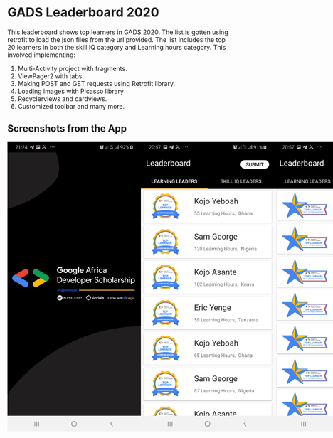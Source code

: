 # GADS Leaderboard 2020
This leaderboard shows top learners in GADS 2020. The list is gotten using retrofit to load the json files from the url provided. The list includes the top 20 learners in both the skill IQ category and Learning hours category. This involved
implementing:
1. Multi-Activity project with fragments.
2. ViewPager2 with tabs.
3. Making POST and GET requests using Retrofit library.
4. Loading images with Picasso library
5. Recyclerviews and cardviews.
6. Customized toolbar and many more.

## Screenshots from the App
<div style="display: flex">
<img src="/AppPictures/Screenshot_20200909-212444_Leaderboard.jpg" width="300px"/> 
<img src="/AppPictures/Screenshot_20200909-205735_Leaderboard.jpg" width="300px"/>
<img src="/AppPictures/Screenshot_20200909-205741_Leaderboard.jpg" width="300px"/>
<img src="/AppPictures/Screenshot_20200909-205754_Leaderboard.jpg" width="300px"/>
<img src="/AppPictures/Screenshot_20200909-205832_Leaderboard.jpg" width="300px"/>
<img src="/AppPictures/Screenshot_20200909-205845_Leaderboard.jpg" width="300px"/>
<img src="/AppPictures/Screenshot_20200909-212444_Leaderboard.jpg" width="300px"/>
<img src="/AppPictures/Screenshot_20200909-212541_Leaderboard.jpg" width="300px"/>
<img src="/AppPictures/Screenshot_20200909-212600_Leaderboard.jpg" width="300px"/>
/>

</div>
